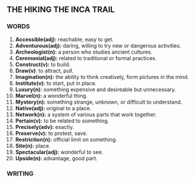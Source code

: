 ## THE HIKING THE INCA TRAIL

### WORDS 
1. **Accessible(adj):**  reachable, easy to get.
2. **Adventurous(adj):** daring, willing to try new or dangerous activities.
3. **Archeologist(n):** a person who studies ancient cultures.
4. **Ceremonial(adj):** related to traditional or formal practices.
5. **Construct(v):** to build.
6. **Draw(v)**: to attract, pull.
7. **Imagination(n):** the ability to think creatively, form pictures in the mind.
8. **Institute(v):** to start, put in place.
9. **Luxury(n):** something expensive and desireable but unnecessary.
10. **Marvel(n):** a wonderful thing.
11. **Mystery(n):** something strange, unknown, or difficult to understand.
12. **Native(adj):** original to a place.
13. **Network(n):** a system of various parts that work together.
14. **Pertain(v):** to be related to something.
15. **Precisely(adv):** exactly.
16. **Preserve(v):** to protest, save.
17. **Restriction(n):** official limit on something.
18. **Site(n):** place.
19. **Spectacular(adj):** wonderful to see.
20. **Upside(n):** advantage, good part.

### WRITING
